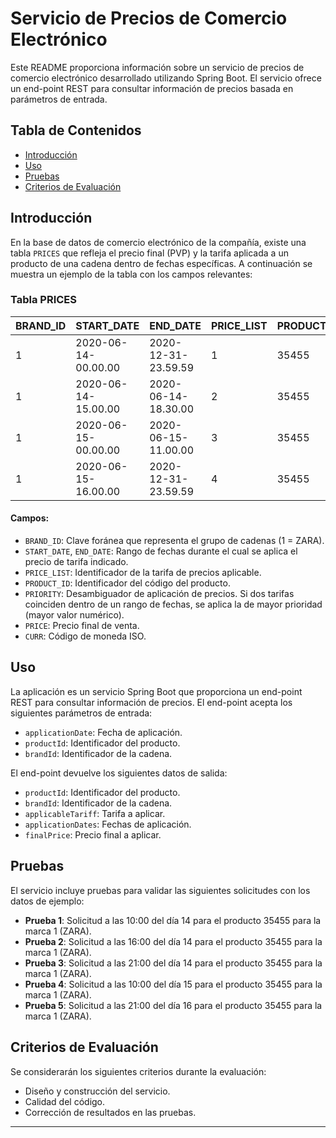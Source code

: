 # Servicio de Precios de Comercio Electrónico

Este README proporciona información sobre un servicio de precios de comercio electrónico desarrollado utilizando Spring Boot. El servicio ofrece un end-point REST para consultar información de precios basada en parámetros de entrada.

## Tabla de Contenidos

- [Introducción](#introducción)
- [Uso](#uso)
- [Pruebas](#pruebas)
- [Criterios de Evaluación](#criterios-de-evaluación)

## Introducción

En la base de datos de comercio electrónico de la compañía, existe una tabla `PRICES` que refleja el precio final (PVP) y la tarifa aplicada a un producto de una cadena dentro de fechas específicas. A continuación se muestra un ejemplo de la tabla con los campos relevantes:

### Tabla PRICES

| BRAND_ID | START_DATE           | END_DATE             | PRICE_LIST | PRODUCT_ID | PRIORITY | PRICE | CURR |
|----------|----------------------|----------------------|------------|------------|----------|-------|------|
| 1        | 2020-06-14-00.00.00  | 2020-12-31-23.59.59  | 1          | 35455      | 0        | 35.50 | EUR  |
| 1        | 2020-06-14-15.00.00  | 2020-06-14-18.30.00  | 2          | 35455      | 1        | 25.45 | EUR  |
| 1        | 2020-06-15-00.00.00  | 2020-06-15-11.00.00  | 3          | 35455      | 1        | 30.50 | EUR  |
| 1        | 2020-06-15-16.00.00  | 2020-12-31-23.59.59  | 4          | 35455      | 1        | 38.95 | EUR  |

#### Campos:

- `BRAND_ID`: Clave foránea que representa el grupo de cadenas (1 = ZARA).
- `START_DATE`, `END_DATE`: Rango de fechas durante el cual se aplica el precio de tarifa indicado.
- `PRICE_LIST`: Identificador de la tarifa de precios aplicable.
- `PRODUCT_ID`: Identificador del código del producto.
- `PRIORITY`: Desambiguador de aplicación de precios. Si dos tarifas coinciden dentro de un rango de fechas, se aplica la de mayor prioridad (mayor valor numérico).
- `PRICE`: Precio final de venta.
- `CURR`: Código de moneda ISO.

## Uso

La aplicación es un servicio Spring Boot que proporciona un end-point REST para consultar información de precios. El end-point acepta los siguientes parámetros de entrada:

- `applicationDate`: Fecha de aplicación.
- `productId`: Identificador del producto.
- `brandId`: Identificador de la cadena.

El end-point devuelve los siguientes datos de salida:

- `productId`: Identificador del producto.
- `brandId`: Identificador de la cadena.
- `applicableTariff`: Tarifa a aplicar.
- `applicationDates`: Fechas de aplicación.
- `finalPrice`: Precio final a aplicar.

## Pruebas

El servicio incluye pruebas para validar las siguientes solicitudes con los datos de ejemplo:

- **Prueba 1**: Solicitud a las 10:00 del día 14 para el producto 35455 para la marca 1 (ZARA).
- **Prueba 2**: Solicitud a las 16:00 del día 14 para el producto 35455 para la marca 1 (ZARA).
- **Prueba 3**: Solicitud a las 21:00 del día 14 para el producto 35455 para la marca 1 (ZARA).
- **Prueba 4**: Solicitud a las 10:00 del día 15 para el producto 35455 para la marca 1 (ZARA).
- **Prueba 5**: Solicitud a las 21:00 del día 16 para el producto 35455 para la marca 1 (ZARA).

## Criterios de Evaluación

Se considerarán los siguientes criterios durante la evaluación:

- Diseño y construcción del servicio.
- Calidad del código.
- Corrección de resultados en las pruebas.

---